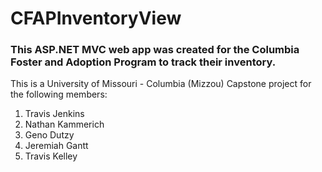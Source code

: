 # CFAPInventoryView

<h3>This ASP.NET MVC web app was created for the Columbia Foster and Adoption Program to track their inventory.</h3>

<p>This is a University of Missouri - Columbia (Mizzou) Capstone project for the following members:</p>
<ol>
  <li>Travis Jenkins</li>
  <li>Nathan Kammerich</li>
  <li>Geno Dutzy</li>
  <li>Jeremiah Gantt</li>
  <li>Travis Kelley</li>
</ol>
